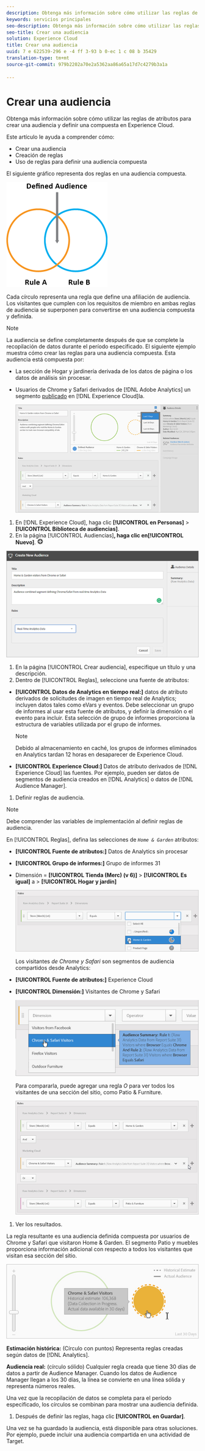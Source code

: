 ```yaml
---
description: Obtenga más información sobre cómo utilizar las reglas de atributos para crear una audiencia y definir una compuesta en Experience Cloud.
keywords: servicios principales
seo-description: Obtenga más información sobre cómo utilizar las reglas de atributos para crear una audiencia y definir una compuesta en Experience Cloud.
seo-title: Crear una audiencia
solution: Experience Cloud
title: Crear una audiencia
uuid: 7 e 622539-296 e -4 ff 3-93 b 0-ec 1 c 08 b 35429
translation-type: tm+mt
source-git-commit: 979b2202a70e2a5362aa86a65a17d7c4279b3a1a

---
```



# Crear una audiencia

Obtenga más información sobre cómo utilizar las reglas de atributos para crear una audiencia y definir una compuesta en Experience Cloud.

Este artículo le ayuda a comprender cómo:

* Crear una audiencia
* Creación de reglas
* Uso de reglas para definir una audiencia compuesta


El siguiente gráfico representa dos reglas en una audiencia compuesta.

![](assets/audience_sharing.png)

Cada círculo representa una regla que define una afiliación de audiencia. Los visitantes que cumplen con los requisitos de miembro en ambas reglas de audiencia se superponen para convertirse en una audiencia compuesta y definida.

>[!NOTE]
>
>La audiencia se define completamente después de que se complete la recopilación de datos durante el período especificado.
El siguiente ejemplo muestra cómo crear las reglas para una audiencia compuesta. Esta audiencia está compuesta por:

* La sección de Hogar y jardinería derivada de los datos de página o los datos de análisis sin procesar.
* Usuarios de Chrome y Safari derivados de [!DNL Adobe Analytics] un segmento [publicado](../audience-library/audience-library.md#task_32FEEFE0B32E4E388CD4D892D727282A) en [!DNL Experience Cloud]la.


   ![](assets/audience_create.png)

1. En [!DNL Experience Cloud], haga clic **[!UICONTROL en Personas]** &gt; **[!UICONTROL Biblioteca de audiencias]**.
1. En la página [!UICONTROL Audiencias]**, haga clic en[!UICONTROL Nuevo]**. ![](assets/add_icon_small.png)

![Resultado de paso](assets/audience_create_new.png)

1. En la página [!UICONTROL Crear audiencia], especifique un título y una descripción.
1. Dentro de [!UICONTROL Reglas], seleccione una fuente de atributos:

* **[!UICONTROL Datos de Analytics en tiempo real:]** datos de atributo derivados de solicitudes de imagen en tiempo real de Analytics; incluyen datos tales como eVars y eventos. Debe seleccionar un grupo de informes al usar esta fuente de atributos, y definir la dimensión o el evento para incluir. Esta selección de grupo de informes proporciona la estructura de variables utilizada por el grupo de informes.

   >[!NOTE]
   >
   >Debido al almacenamiento en caché, los grupos de informes eliminados en Analytics tardan 12 horas en desaparecer de Experience Cloud.

* **[!UICONTROL Experience Cloud:]** Datos de atributo derivados de [!DNL Experience Cloud] las fuentes. Por ejemplo, pueden ser datos de segmentos de audiencia creados en [!DNL Analytics] o datos de [!DNL Audience Manager].

1. Definir reglas de audiencia.

>[!NOTE]
>
>Debe comprender las variables de implementación al definir reglas de audiencia.

En [!UICONTROL Reglas], defina las selecciones de *`Home & Garden`* atributos:

* **[!UICONTROL Fuente de atributos:]** Datos de Analytics sin procesar
* **[!UICONTROL Grupo de informes:]** Grupo de informes 31
* Dimensión = **[!UICONTROL Tienda (Merc) (v 6)]** &gt; **[!UICONTROL Es igual]** a &gt; **[!UICONTROL Hogar y jardín]**

   ![](assets/home_garden.png)

   Los visitantes *de Chrome y Safari* son segmentos de audiencia compartidos desde Analytics:

* **[!UICONTROL Fuente de atributos:]** Experience Cloud
* **[!UICONTROL Dimensión:]** Visitantes de Chrome y Safari

   ![](assets/chrome_safari.png)

   Para compararla, puede agregar una regla *O* para ver todos los visitantes de una sección del sitio, como Patio &amp; Furniture.

   ![](assets/audiences_rule_patio.png)

1. Ver los resultados.

La regla resultante es una audiencia definida compuesta por usuarios de Chrome y Safari que visitaron Home &amp; Garden. El segmento Patio y muebles proporciona información adicional con respecto a todos los visitantes que visitan esa sección del sitio.

![](assets/defined_audience.png)

**Estimación histórica:** (Círculo con puntos) Representa reglas creadas según datos de [!DNL Analytics].

**Audiencia real:** (círculo sólido) Cualquier regla creada que tiene 30 días de datos a partir de Audience Manager. Cuando los datos de Audience Manager llegan a los 30 días, la línea se convierte en una línea sólida y representa números reales.

Una vez que la recopilación de datos se completa para el período especificado, los círculos se combinan para mostrar una audiencia definida.

1. Después de definir las reglas, haga clic **[!UICONTROL en Guardar]**.

Una vez se ha guardado la audiencia, está disponible para otras soluciones. Por ejemplo, puede incluir una audiencia compartida en una actividad de Target.
